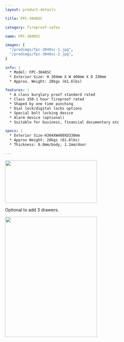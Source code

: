 ```yaml
---
layout: product-details

title: FPC-3040SC

category: fireproof-safes

name: FPC-3040SC

images: [
  "/prodimgs/fpc-3040sc-1.jpg",
  "/prodimgs/fpc-3040sc-2.jpg",
]

info: |
  * Model: FPC-3040SC
  * Exterior Size: H 304mm X W 400mm X D 330mm
  * Approx. Weight: 28kgs (61.6lbs)

features: |
  * A class burglary proof standard rated
  * Class 350-1 hour fireproof rated
  * Shaped by one time punching
  * Dial lock/digital locks options
  * Special bolt locking device
  * Alarm device (optional)
  * Suitable for business, financial documentary etc

specs: |
  * Exterior Size-H304XW400XD330mm
  * Approx Weight: 28kgs (61.6lbs)
  * Thickness: 0.8mm/body, 1.2mm/door

---
```


<img alt="" src="{IMAGE_CDN}/fpc-3040sc-3.jpg" style="width: 300px; height: 139px;" />

Optional to add 3 drawers.

<img alt="" src="{IMAGE_CDN}/fpc-3040sc-4.jpg" style="width: 300px; height: 392px;" />
